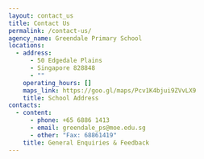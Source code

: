 ```yaml
---
layout: contact_us
title: Contact Us
permalink: /contact-us/
agency_name: Greendale Primary School
locations:
  - address:
      - 50 Edgedale Plains
      - Singapore 828848
      - ""
    operating_hours: []
    maps_link: https://goo.gl/maps/Pcv1K4bjui9ZVvLX9
    title: School Address
contacts:
  - content:
      - phone: +65 6886 1413
      - email: greendale_ps@moe.edu.sg
      - other: "Fax: 68861419"
    title: General Enquiries & Feedback
---
```


